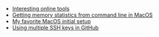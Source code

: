 * [Interesting online tools](interesting-online-tools.md)
* [Getting memory statistics from command line in MacOS](macos-memory-statistics.md)
* [My favorite MacOS initial setup](macos-setup.md)
* [Using multiple SSH keys in GitHub](github.md)
